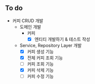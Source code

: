 ## To do
- 커피 CRUD 개발
  - 도메인 개발
    - 커피 
      - [X] 엔티티 개발하기 & 테스트 작성
  - Service, Repository Layer 개발
    - [X] 커피 생성 기능
    - [X] 전체 커피 조회 기능
    - [ ] 커피 조회 기능
    - [X] 커피 삭제 기능
    - [ ] 커피 수정 기능